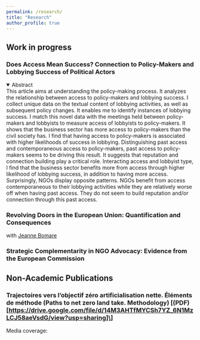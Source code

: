 ```yaml
---
permalink: /research/
title: "Research"
author_profile: true
---
```


## Work in progress

### Does Access Mean Success? Connection to Policy-Makers and Lobbying Success of Political Actors

<details open>
  <summary>Abstract</summary>
This article aims at understanding the policy-making process. It analyzes the relationship between access to policy-makers and lobbying success. I collect unique data on the textual content of lobbying activities, as well as subsequent policy changes. It enables me to identify instances of lobbying success. I match this novel data with the meetings held between policy-makers and lobbyists to measure access of lobbyists to policy-makers. It shows that the business sector has more access to policy-makers than the civil society has. I find that having access to policy-makers is associated with higher likelihoods of success in lobbying. Distinguishing past access and contemporaneous access to policy-makers, past access to policy-makers seems to be driving this result. It suggests that reputation and connection building play a critical role. Interacting access and lobbyist type, I find that the business sector benefits more from access through higher likelihood of lobbying success, in addition to having more access. Surprisingly, NGOs display opposite patterns. NGOs benefit from access contemporaneous to their lobbying activities while they are relatively worse off when having past access. They do not seem to build reputation and/or connection through this past access.
</details>

### Revolving Doors in the European Union: Quantification and Consequences
with [Jeanne Bomare](https://sites.google.com/view/jeanne-bomare/about)

### Strategic Complementarity in NGO Advocacy: Evidence from the European Commission

## Non-Academic Publications

### Trajectoires vers l’objectif zéro artificialisation nette. Éléments de méthode (Paths to net zero land take. Methodology) \[(PDF)[https://drive.google.com/file/d/14M3AHTfMYCSh7YZ_6N1MzLCJ58aeVsdG/view?usp=sharing]\]
Media coverage: 
